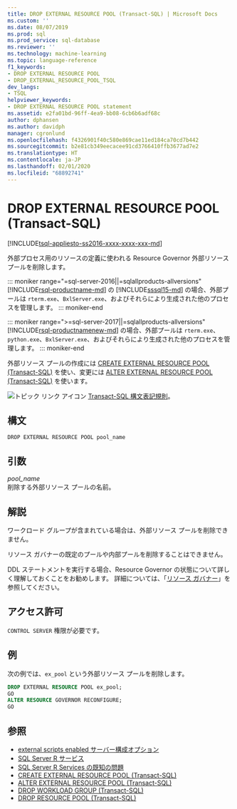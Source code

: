 ```yaml
---
title: DROP EXTERNAL RESOURCE POOL (Transact-SQL) | Microsoft Docs
ms.custom: ''
ms.date: 08/07/2019
ms.prod: sql
ms.prod_service: sql-database
ms.reviewer: ''
ms.technology: machine-learning
ms.topic: language-reference
f1_keywords:
- DROP EXTERNAL RESOURCE POOL
- DROP_EXTERNAL_RESOURCE_POOL_TSQL
dev_langs:
- TSQL
helpviewer_keywords:
- DROP EXTERNAL RESOURCE POOL statement
ms.assetid: e2fa01bd-96ff-4ea9-bb08-6cb6b6adf68c
author: dphansen
ms.author: davidph
manager: cgronlund
ms.openlocfilehash: f4326901f40c580e869cae11ed184ca70cd7b442
ms.sourcegitcommit: b2e81cb349eecacee91cd3766410ffb3677ad7e2
ms.translationtype: HT
ms.contentlocale: ja-JP
ms.lasthandoff: 02/01/2020
ms.locfileid: "68892741"
---
```

# <a name="drop-external-resource-pool-transact-sql"></a>DROP EXTERNAL RESOURCE POOL (Transact-SQL)
[!INCLUDE[tsql-appliesto-ss2016-xxxx-xxxx-xxx-md](../../includes/tsql-appliesto-ss2016-xxxx-xxxx-xxx-md.md)]

外部プロセス用のリソースの定義に使われる Resource Governor 外部リソース プールを削除します。 

::: moniker range="=sql-server-2016||=sqlallproducts-allversions"
[!INCLUDE[rsql-productname-md](../../includes/rsql-productname-md.md)] の [!INCLUDE[sssql15-md](../../includes/sssql15-md.md)] の場合、外部プールは `rterm.exe`、`BxlServer.exe`、およびそれらにより生成された他のプロセスを管理します。
::: moniker-end

::: moniker range=">=sql-server-2017||=sqlallproducts-allversions"
[!INCLUDE[rsql-productnamenew-md](../../includes/rsql-productnamenew-md.md)] の場合、外部プールは `rterm.exe`、`python.exe`、`BxlServer.exe`、およびそれらにより生成された他のプロセスを管理します。
::: moniker-end

外部リソース プールの作成には [CREATE EXTERNAL RESOURCE POOL &#40;Transact-SQL&#41;](../../t-sql/statements/create-external-resource-pool-transact-sql.md) を使い、変更には [ALTER EXTERNAL RESOURCE POOL &#40;Transact-SQL&#41;](../../t-sql/statements/alter-external-resource-pool-transact-sql.md) を使います。  
  
![トピック リンク アイコン](../../database-engine/configure-windows/media/topic-link.gif "トピック リンク アイコン") [Transact-SQL 構文表記規則](../../t-sql/language-elements/transact-sql-syntax-conventions-transact-sql.md)。  
  
## <a name="syntax"></a>構文  
  
```
DROP EXTERNAL RESOURCE POOL pool_name  
```  
  
## <a name="arguments"></a>引数

*pool_name*  
削除する外部リソース プールの名前。  
  
## <a name="remarks"></a>解説

ワークロード グループが含まれている場合は、外部リソース プールを削除できません。  

リソース ガバナーの既定のプールや内部プールを削除することはできません。  

DDL ステートメントを実行する場合、Resource Governor の状態について詳しく理解しておくことをお勧めします。 詳細については、「[リソース ガバナー](../../relational-databases/resource-governor/resource-governor.md)」を参照してください。  

## <a name="permissions"></a>アクセス許可

`CONTROL SERVER` 権限が必要です。  

## <a name="examples"></a>例

次の例では、`ex_pool` という外部リソース プールを削除します。  

```sql
DROP EXTERNAL RESOURCE POOL ex_pool;  
GO  
ALTER RESOURCE GOVERNOR RECONFIGURE;  
GO  
```  

## <a name="see-also"></a>参照

+ [external scripts enabled サーバー構成オプション](../../database-engine/configure-windows/external-scripts-enabled-server-configuration-option.md)
+ [SQL Server R サービス](../../advanced-analytics/r-services/sql-server-r-services.md)
+ [SQL Server R Services の既知の問題](../../advanced-analytics/r-services/known-issues-for-sql-server-r-services.md)
+ [CREATE EXTERNAL RESOURCE POOL &#40;Transact-SQL&#41;](../../t-sql/statements/create-external-resource-pool-transact-sql.md)
+ [ALTER EXTERNAL RESOURCE POOL &#40;Transact-SQL&#41;](../../t-sql/statements/alter-external-resource-pool-transact-sql.md)
+ [DROP WORKLOAD GROUP &#40;Transact-SQL&#41;](../../t-sql/statements/drop-workload-group-transact-sql.md)
+ [DROP RESOURCE POOL &#40;Transact-SQL&#41;](../../t-sql/statements/drop-resource-pool-transact-sql.md)
